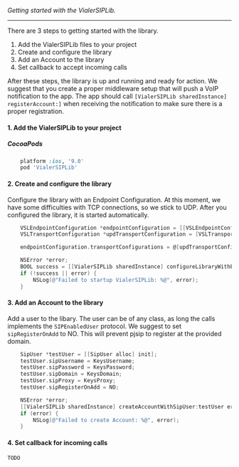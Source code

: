 _Getting started with the VialerSIPLib._

***

There are 3 steps to getting started with the library.

1. Add the VialerSIPLib files to your project
2. Create and configure the library
3. Add an Account to the library
4. Set callback to accept incoming calls

After these steps, the library is up and running and ready for action. We suggest that you create a proper middleware setup that will push a VoIP notification to the app. The app should call `[VialerSIPLib sharedInstance] registerAccount:]` when receiving the notification to make sure there is a proper registration.

#### 1. Add the VialerSIPLib to your project

##### CocoaPods

```ruby
    platform :ios, '9.0'
    pod 'VialerSIPLib'
```

#### 2. Create and configure the library

Configure the library with an Endpoint Configuration. At this moment, we have some difficulties with TCP connections, so we stick to UDP. After you configured the library, it is started automatically.

```objective-c
    VSLEndpointConfiguration *endpointConfiguration = [[VSLEndpointConfiguration alloc] init];
    VSLTransportConfiguration *updTransportConfiguration = [VSLTransportConfiguration configurationWithTransportType:VSLTransportTypeUDP];

    endpointConfiguration.transportConfigurations = @[updTransportConfiguration];

    NSError *error;
    BOOL success = [[VialerSIPLib sharedInstance] configureLibraryWithEndPointConfiguration:endpointConfiguration error:&error];
    if (!success || error) {
        NSLog(@"Failed to startup VialerSIPLib: %@", error);
    }
```

#### 3. Add an Account to the library

Add a user to the libary. The user can be of any class, as long the calls implements the `SIPEnabledUser` protocol. We suggest to set `sipRegisterOnAdd` to NO. This will prevent pjsip to register at the provided domain.

```objective-c
    SipUser *testUser = [[SipUser alloc] init];
    testUser.sipUsername = KeysUsername;
    testUser.sipPassword = KeysPassword;
    testUser.sipDomain = KeysDomain;
    testUser.sipProxy = KeysProxy;
    testUser.sipRegisterOnAdd = NO;

    NSError *error;
    [[VialerSIPLib sharedInstance] createAccountWithSipUser:testUser error:&error];
    if (error) {
        NSLog(@"Failed to create Account: %@", error);
    }
```

#### 4. Set callback for incoming calls

```objective-c
TODO
```
